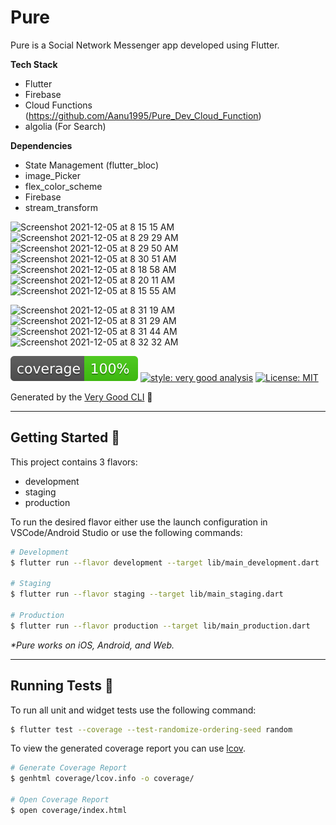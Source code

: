 # Pure

Pure is a Social Network Messenger app developed using Flutter.

**Tech Stack**
- Flutter 
- Firebase
- Cloud Functions (https://github.com/Aanu1995/Pure_Dev_Cloud_Function)
- algolia (For Search)

**Dependencies**
- State Management (flutter_bloc)
- image_Picker
- flex_color_scheme
- Firebase
- stream_transform


<img width="200" alt="Screenshot 2021-12-05 at 8 15 15 AM" src="https://user-images.githubusercontent.com/24871915/144737628-286cb714-e774-409f-92cc-1a8d1563224a.png">    <img width="200" alt="Screenshot 2021-12-05 at 8 29 29 AM" src="https://user-images.githubusercontent.com/24871915/144738009-51ca0ead-f6d5-4fb8-a8f9-1f47762adf72.png">   <img width="200" alt="Screenshot 2021-12-05 at 8 29 50 AM" src="https://user-images.githubusercontent.com/24871915/144738010-73e4fa82-75f7-4b4b-9485-a830a051eb00.png"> <img width="200" alt="Screenshot 2021-12-05 at 8 30 51 AM" src="https://user-images.githubusercontent.com/24871915/144738011-c0d0849b-5014-4df2-977a-e5c2a0278541.png">  <img width="200" alt="Screenshot 2021-12-05 at 8 18 58 AM" src="https://user-images.githubusercontent.com/24871915/144737631-d61814d1-f863-49ea-8c44-2ea70b8280e5.png">    <img width="200" alt="Screenshot 2021-12-05 at 8 20 11 AM" src="https://user-images.githubusercontent.com/24871915/144737632-c5bdd025-b2b4-4897-b81e-a13c3c380b1d.png">     <img width="200" alt="Screenshot 2021-12-05 at 8 15 55 AM" src="https://user-images.githubusercontent.com/24871915/144737630-cba4be63-d975-4ac1-a260-7b8b03ed56b1.png">

<img width="200" alt="Screenshot 2021-12-05 at 8 31 19 AM" src="https://user-images.githubusercontent.com/24871915/144738067-76bb7d7a-0743-4f52-9b0e-d1b76f13d112.png">  <img width="200" alt="Screenshot 2021-12-05 at 8 31 29 AM" src="https://user-images.githubusercontent.com/24871915/144738069-785089c3-54ac-4838-b967-9ab2b91aa4bf.png">  <img width="200" alt="Screenshot 2021-12-05 at 8 31 44 AM" src="https://user-images.githubusercontent.com/24871915/144738070-7a3e938a-2df4-4276-a640-cc9307aa761c.png">   <img width="200" alt="Screenshot 2021-12-05 at 8 32 32 AM" src="https://user-images.githubusercontent.com/24871915/144738071-c27456e4-a84f-4a50-9da3-593aaea5e3b0.png">


![coverage][coverage_badge]
[![style: very good analysis][very_good_analysis_badge]][very_good_analysis_link]
[![License: MIT][license_badge]][license_link]

Generated by the [Very Good CLI][very_good_cli_link] 🤖

---

## Getting Started 🚀

This project contains 3 flavors:

- development
- staging
- production

To run the desired flavor either use the launch configuration in VSCode/Android Studio or use the following commands:

```sh
# Development
$ flutter run --flavor development --target lib/main_development.dart

# Staging
$ flutter run --flavor staging --target lib/main_staging.dart

# Production
$ flutter run --flavor production --target lib/main_production.dart
```

_\*Pure works on iOS, Android, and Web._

---

## Running Tests 🧪

To run all unit and widget tests use the following command:

```sh
$ flutter test --coverage --test-randomize-ordering-seed random
```

To view the generated coverage report you can use [lcov](https://github.com/linux-test-project/lcov).

```sh
# Generate Coverage Report
$ genhtml coverage/lcov.info -o coverage/

# Open Coverage Report
$ open coverage/index.html
```

[coverage_badge]: coverage_badge.svg
[flutter_localizations_link]: https://api.flutter.dev/flutter/flutter_localizations/flutter_localizations-library.html
[internationalization_link]: https://flutter.dev/docs/development/accessibility-and-localization/internationalization
[license_badge]: https://img.shields.io/badge/license-MIT-blue.svg
[license_link]: https://opensource.org/licenses/MIT
[very_good_analysis_badge]: https://img.shields.io/badge/style-very_good_analysis-B22C89.svg
[very_good_analysis_link]: https://pub.dev/packages/very_good_analysis
[very_good_cli_link]: https://github.com/VeryGoodOpenSource/very_good_cli
